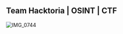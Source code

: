 ## Team Hacktoria | OSINT | CTF

![IMG_0744](https://user-images.githubusercontent.com/117080369/225037689-667f1c54-d8b3-4065-8117-7b17121c00b4.JPG)


<!--
**B0neShAd0w/B0neShAd0w** is a ✨ _special_ ✨ repository because its `README.md` (this file) appears on your GitHub profile.

Here are some ideas to get you started:

- 🔭 I’m currently working on ...
- 🌱 I’m currently learning ...
- 👯 I’m looking to collaborate on ...
- 🤔 I’m looking for help with ...
- 💬 Ask me about ...
- 📫 How to reach me: ...
- 😄 Pronouns: ...
- ⚡ Fun fact: ...
-->
